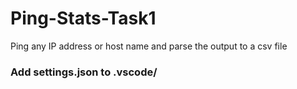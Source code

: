 # Ping-Stats-Task1
Ping any IP address or host name and parse the output to a csv file
### Add settings.json to .vscode/

